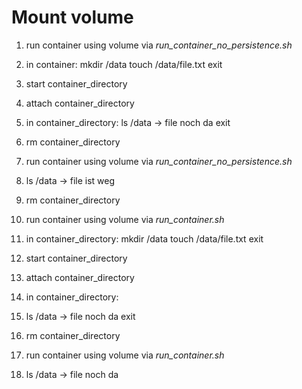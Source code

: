 # Mount volume

1. run container using volume via *run_container_no_persistence.sh*
2. in container:
    mkdir /data
    touch /data/file.txt
    exit
3. start container_directory
4. attach container_directory
5. in container_directory:
   ls /data -> file noch da
   exit
6. rm container_directory
7. run container using volume via *run_container_no_persistence.sh*
8. ls /data -> file ist weg
9. rm container_directory

10. run container using volume via *run_container.sh*
11. in container_directory:
    mkdir /data
    touch /data/file.txt
    exit
12. start container_directory
13. attach container_directory
14. in container_directory:
15. ls /data -> file noch da
    exit
16. rm container_directory
17. run container using volume via *run_container.sh*
18. ls /data -> file noch da
